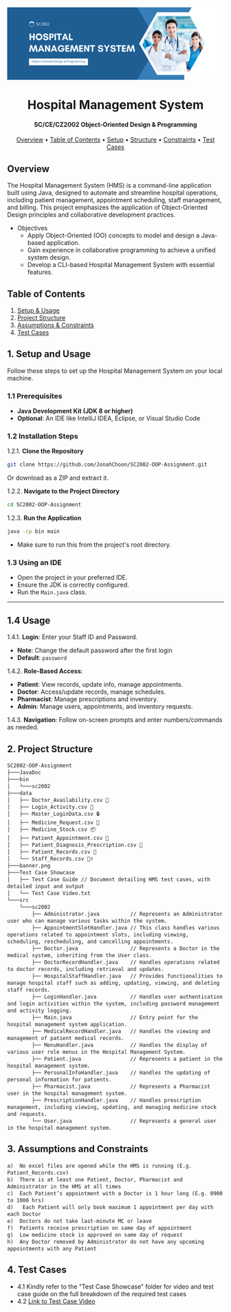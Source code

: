 <h1 align="center">
  <img src="banner.png">
  <br>
  <br>
  Hospital Management System
  <br>
</h1>
<h4 align="center">SC/CE/CZ2002 Object-Oriented Design & Programming</h4>


<p align="center">
  <a href="#overview">Overview</a> •
  <a href="#table-of-contents">Table of Contents</a> •
  <a href="#1-setup-and-usage">Setup</a> •
  <a href="#2-project-structure">Structure</a> •
  <a href="#3-assumptions-and-constraints">Constraints</a>  •
  <a href="#4-test-cases">Test Cases</a>
</p>



## Overview
The Hospital Management System (HMS) is a command-line application built using Java, designed to automate and streamline hospital operations, including patient management, appointment scheduling, staff management, and billing. This project emphasizes the application of Object-Oriented Design principles and collaborative development practices.
* Objectives
    - Apply Object-Oriented (OO) concepts to model and design a Java-based application.
    - Gain experience in collaborative programming to achieve a unified system design.
    - Develop a CLI-based Hospital Management System with essential features.

## Table of Contents
1. <a href = "#1-setup-and-usage">Setup & Usage</a>
2. <a href = "#2-project-structure">Project Structure</a>
3. <a href = "#3-assumptions-and-constraints">Assumptions & Constraints</a>
4. <a href="#4-test-cases">Test Cases</a>

## 1. Setup and Usage

Follow these steps to set up the Hospital Management System on your local machine.

### 1.1 Prerequisites

- **Java Development Kit (JDK 8 or higher)**
- **Optional**: An IDE like IntelliJ IDEA, Eclipse, or Visual Studio Code

### 1.2 Installation Steps

1.2.1. **Clone the Repository**
   ```bash
   git clone https://github.com/JonahChoon/SC2002-OOP-Assignment.git
   ```
   Or download as a ZIP and extract it.

1.2.2. **Navigate to the Project Directory**
   ```bash
   cd SC2002-OOP-Assignment
   ```

1.2.3. **Run the Application**
   ```bash
   java -cp bin main
   ```
   - Make sure to run this from the project's root directory.

### 1.3 Using an IDE
- Open the project in your preferred IDE.
- Ensure the JDK is correctly configured.
- Run the `Main.java` class.

---

## 1.4 Usage

1.4.1. **Login**: Enter your Staff ID and Password.
   - **Note**: Change the default password after the first login
   - **Default**: `password`

1.4.2. **Role-Based Access**:
   - **Patient**: View records, update info, manage appointments.
   - **Doctor**: Access/update records, manage schedules.
   - **Pharmacist**: Manage prescriptions and inventory.
   - **Admin**: Manage users, appointments, and inventory requests.

1.4.3. **Navigation**: Follow on-screen prompts and enter numbers/commands as needed.

## 2. Project Structure
    SC2002-OOP-Assignment
    ├───JavaDoc
    ├───bin
    │   └───sc2002
    ├───data
    │   ├── Doctor_Availability.csv 📅
    │   ├── Login_Activity.csv 🔐
    │   ├── Master_LoginData.csv 🔒
    │   ├── Medicine_Request.csv 💊
    │   ├── Medicine_Stock.csv 📦
    │   ├── Patient_Appointment.csv 🏥
    │   ├── Patient_Diagnosis_Prescription.csv 📝
    │   ├── Patient_Records.csv 📂
    │   └── Staff_Records.csv 🧑‍⚕️
    ├───banner.png
    ├───Test Case Showcase     
    │   ├── Test Case Guide // Document detailing HMS test cases, with detailed input and output
    │   └── Test Case Video.txt
    └───src
        └───sc2002
            ├── Administrator.java          // Represents an Administrator user who can manage various tasks within the system.
            ├── AppointmentSlotHandler.java // This class handles various operations related to appointment slots, including viewing, scheduling, rescheduling, and cancelling appointments.
            ├── Doctor.java                 // Represents a Doctor in the medical system, inheriting from the User class.
            ├── DoctorRecordHandler.java    // Handles operations related to doctor records, including retrieval and updates.
            ├── HospitalStaffHandler.java   // Provides functionalities to manage hospital staff such as adding, updating, viewing, and deleting staff records.
            ├── LoginHandler.java           // Handles user authentication and login activities within the system, including password management and activity logging.
            ├── Main.java                   // Entry point for the hospital management system application.
            ├── MedicalRecordHandler.java   // Handles the viewing and management of patient medical records.
            ├── MenuHandler.java            // Handles the display of various user role menus in the Hospital Management System.
            ├── Patient.java                // Represents a patient in the hospital management system.
            ├── PersonalInfoHandler.java    // Handles the updating of personal information for patients.
            ├── Pharmacist.java             // Represents a Pharmacist user in the hospital management system.
            ├── PrescriptionHandler.java    // Handles prescription management, including viewing, updating, and managing medicine stock and requests.
            └── User.java                   // Represents a general user in the hospital management system.

## 3. Assumptions and Constraints
    a)	No excel files are opened while the HMS is running (E.g. Patient_Records.csv)
    b)	There is at least one Patient, Doctor, Pharmacist and Administrator in the HMS at all times
    c)	Each Patient’s appointment with a Doctor is 1 hour long (E.g. 0900 to 1000 hrs)
    d)   Each Patient will only book maximum 1 appointment per day with each Doctor
    e)	Doctors do not take last-minute MC or leave
    f)	Patients receive prescription on same day of appointment
    g)	Low medicine stock is approved on same day of request
    h)	Any Doctor removed by Administrator do not have any upcoming appointments with any Patient

## 4. Test Cases
   - 4.1 Kindly refer to the "Test Case Showcase" folder for video and test case guide on the full breakdown of the required test cases
   - 4.2 <a href="https://entuedu-my.sharepoint.com/:v:/g/personal/jchoon001_e_ntu_edu_sg/EQL8dz0N641Ei1W9d871tMABkQRx7WoDq4U-9rU-E9Qkrw?nav=eyJyZWZlcnJhbEluZm8iOnsicmVmZXJyYWxBcHAiOiJPbmVEcml2ZUZvckJ1c2luZXNzIiwicmVmZXJyYWxBcHBQbGF0Zm9ybSI6IldlYiIsInJlZmVycmFsTW9kZSI6InZpZXciLCJyZWZlcnJhbFZpZXciOiJNeUZpbGVzTGlua0NvcHkifX0&e=ig8S6K
">Link to Test Case Video</a>
